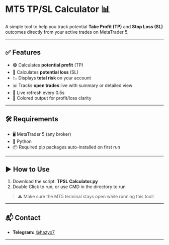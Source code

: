 # MT5 TP/SL Calculator 📊

A simple tool to help you track potential **Take Profit (TP)** and **Stop Loss (SL)** outcomes directly from your active trades on MetaTrader 5.

---

## ✅ Features

- 🟢 Calculates **potential profit** (TP)
- 🔴 Calculates **potential loss** (SL)
- 📉 Displays **total risk** on your account
- 📊 Tracks **open trades** live with summary or detailed view
- 🔁 Live refresh every 0.5s
- 🎨 Colored output for profit/loss clarity

---

## 🛠 Requirements

- 🖥 MetaTrader 5 (any broker)
- 🐍 Python
- 📦 Required pip packages auto-installed on first run

---

## ▶️ How to Use

1. Download the script: **TPSL Calculator.py**  
2. Double Click to run, or use CMD in the directory to run 

> ⚠️ Make sure the MT5 terminal stays open while running this tool!

---

## 📬 Contact

- **Telegram:** [@hazyx7](https://t.me/hazyx7)

---

